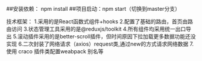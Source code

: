 ##安装依赖： npm install 
##项目启动：npm start（切换到master分支）


技术框架：
1.采用的是React函数式组件+hooks
2.配置了基础的路由，首页由路由访问
3.状态管理工具采用的是@reduxjs/toolkit
4.所有组件均采用统一出口导出
5.滚动插件采用的是better-scroll插件，但时间原因下拉加载更多数据功能还没实现
6.二次封装了网络请求（axios）request类,通过new的方式请求网络数据
7.使用 craco 插件类配置weabpack 别名等
